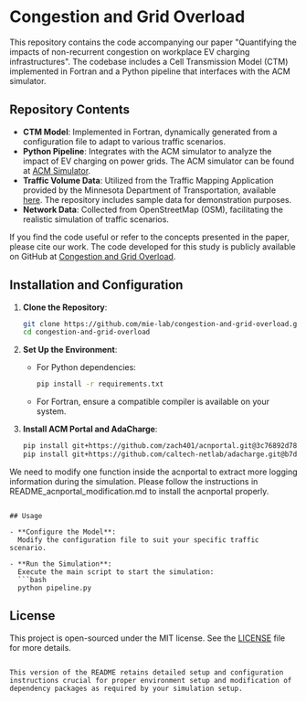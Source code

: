 
# Congestion and Grid Overload

This repository contains the code accompanying our paper "Quantifying the impacts of non-recurrent congestion on workplace EV charging infrastructures". The codebase includes a Cell Transmission Model (CTM) implemented in Fortran and a Python pipeline that interfaces with the ACM simulator.

## Repository Contents

- **CTM Model**: Implemented in Fortran, dynamically generated from a configuration file to adapt to various traffic scenarios.
- **Python Pipeline**: Integrates with the ACM simulator to analyze the impact of EV charging on power grids. The ACM simulator can be found at [ACM Simulator](https://github.com/zach401/acnportal).
- **Traffic Volume Data**: Utilized from the Traffic Mapping Application provided by the Minnesota Department of Transportation, available [here](https://www.dot.state.mn.us/traffic/data/tma.html). The repository includes sample data for demonstration purposes.
- **Network Data**: Collected from OpenStreetMap (OSM), facilitating the realistic simulation of traffic scenarios.


If you find the code useful or refer to the concepts presented in the paper, please cite our work. The code developed for this study is publicly available on GitHub at [Congestion and Grid Overload](https://github.com/mie-lab/congestion-and-grid-overload).

## Installation and Configuration

1. **Clone the Repository**:
   ```bash
   git clone https://github.com/mie-lab/congestion-and-grid-overload.git
   cd congestion-and-grid-overload
   ```

2. **Set Up the Environment**:
   - For Python dependencies:
     ```bash
     pip install -r requirements.txt
     ```

   - For Fortran, ensure a compatible compiler is available on your system.

3. **Install ACM Portal and AdaCharge**:
   ```bash
   pip install git+https://github.com/zach401/acnportal.git@3c76892d78ae7cbdca9017f8e2a4e3114198deba
   pip install git+https://github.com/caltech-netlab/adacharge.git@b7d5fddb25e842333fc2b404d32dd3477ca47297
   ```
We need to modify one function inside the acnportal to extract more logging information during the simulation. Please follow the instructions in README_acnportal_modification.md to install the acnportal properly.


```

## Usage

- **Configure the Model**:
  Modify the configuration file to suit your specific traffic scenario.
  
- **Run the Simulation**:
  Execute the main script to start the simulation:
  ```bash
  python pipeline.py
  ```


## License

This project is open-sourced under the MIT license. See the [LICENSE](LICENSE) file for more details.
```

This version of the README retains detailed setup and configuration instructions crucial for proper environment setup and modification of dependency packages as required by your simulation setup.
